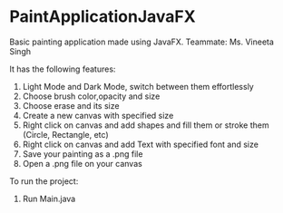 # PaintApplicationJavaFX
Basic painting application made using JavaFX. 
Teammate: Ms. Vineeta Singh

It has the following features:
1) Light Mode and Dark Mode, switch between them effortlessly
2) Choose brush color,opacity and size
3) Choose erase and its size
4) Create a new canvas with specified size
5) Right click on canvas and add shapes and fill them or stroke them (Circle, Rectangle, etc)
6) Right click on canvas and add Text with specified font and size
7) Save your painting as a .png file 
8) Open a .png file on your canvas

To run the project:
1) Run Main.java
